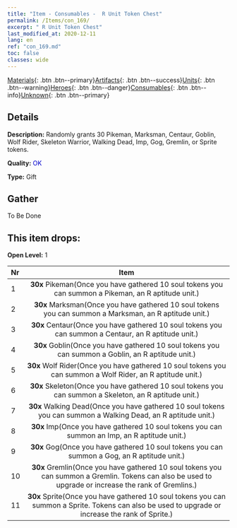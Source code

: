 ```yaml
---
title: "Item - Consumables -  R Unit Token Chest"
permalink: /Items/con_169/
excerpt: " R Unit Token Chest"
last_modified_at: 2020-12-11
lang: en
ref: "con_169.md"
toc: false
classes: wide
---
```

 [Materials](/Items/){: .btn .btn--primary}[Artifacts](/Items/Artifacts/){: .btn .btn--success}[Units](/Items/Units/){: .btn .btn--warning}[Heroes](/Items/Heroes/){: .btn .btn--danger}[Consumables](/Items/Consumables/){: .btn .btn--info}[Unknown](/Items/Unknown/){: .btn .btn--primary}

## Details
 **Description:** Randomly grants 30 Pikeman, Marksman, Centaur, Goblin, Wolf Rider, Skeleton Warrior, Walking Dead, Imp, Gog, Gremlin, or Sprite tokens.

 **Quality:** <span style="color: #0000CD">OK</span>

 **Type:** Gift

## Gather

  To Be Done

## This item drops:

 **Open Level:** 1

  | Nr |      Item    |
  |:---|:------------:|
  | 1 |  **30x** Pikeman(Once you have gathered 10 soul tokens you can summon a Pikeman, an R aptitude unit.) | 
  | 2 |  **30x** Marksman(Once you have gathered 10 soul tokens you can summon a Marksman, an R aptitude unit.) | 
  | 3 |  **30x** Centaur(Once you have gathered 10 soul tokens you can summon a Centaur, an R aptitude unit.) | 
  | 4 |  **30x** Goblin(Once you have gathered 10 soul tokens you can summon a Goblin, an R aptitude unit.) | 
  | 5 |  **30x** Wolf Rider(Once you have gathered 10 soul tokens you can summon a Wolf Rider, an R aptitude unit.) | 
  | 6 |  **30x** Skeleton(Once you have gathered 10 soul tokens you can summon a Skeleton, an R aptitude unit.) | 
  | 7 |  **30x** Walking Dead(Once you have gathered 10 soul tokens you can summon a Walking Dead, an R aptitude unit.) | 
  | 8 |  **30x** Imp(Once you have gathered 10 soul tokens you can summon an Imp, an R aptitude unit.) | 
  | 9 |  **30x** Gog(Once you have gathered 10 soul tokens you can summon a Gog, an R aptitude unit.) | 
  | 10 |  **30x** Gremlin(Once you have gathered 10 soul tokens you can summon a Gremlin. Tokens can also be used to upgrade or increase the rank of Gremlins.) | 
  | 11 |  **30x** Sprite(Once you have gathered 10 soul tokens you can summon a Sprite. Tokens can also be used to upgrade or increase the rank of Sprite.) | 
